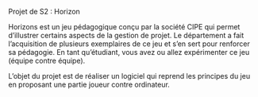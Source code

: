 Projet de S2 : Horizon

Horizons est un jeu pédagogique conçu par la société CIPE qui permet d’illustrer certains aspects de la gestion de projet. Le
département a fait l’acquisition de plusieurs exemplaires de ce jeu et s’en sert pour renforcer sa pédagogie. En tant qu’étudiant,
vous avez ou allez expérimenter ce jeu (équipe contre équipe).

L’objet du projet est de réaliser un logiciel qui reprend les principes du jeu en proposant une partie joueur contre ordinateur.
